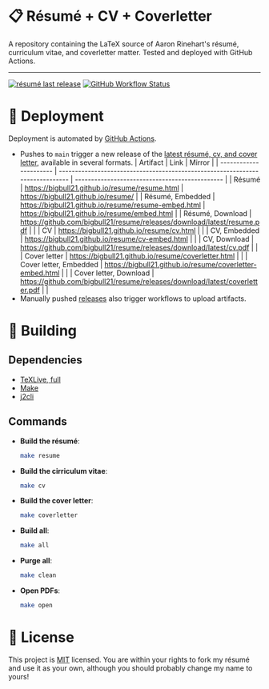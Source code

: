 # 📋 Résumé + CV + Coverletter
A repository containing the LaTeX source of Aaron Rinehart's résumé, curriculum vitae, and coverletter matter. Tested and deployed with GitHub Actions.

---
[![résumé last release](https://img.shields.io/github/release-date/bigbull21/resume?logo=github&label=Last%20Release)](https://github.com/bigbull21/resume/releases)
[![GitHub Workflow Status](https://img.shields.io/github/actions/workflow/status/bigbull21/resume/ci.yml?logo=github&label=CI)](https://github.com/bigbull21/resume/actions/workflows/ci.yml)

# 🤖 Deployment
Deployment is automated by [GitHub Actions](https://github.com/bigbull21/resume/actions).
- Pushes to `main` trigger a new release of the [latest résumé, cv, and cover letter](https://github.com/bigbull21/resume/releases/tag/latest), available in several formats.
  | Artifact               | Link                                                                          | Mirror                                         |
  | ---------------------- | ----------------------------------------------------------------------------- | ---------------------------------------------- |
  | Résumé                 | <https://bigbull21.github.io/resume/resume.html>                               | <https://bigbull21.github.io/resume/>           |
  | Résumé, Embedded       | <https://bigbull21.github.io/resume/resume-embed.html>                         | <https://bigbull21.github.io/resume/embed.html> |
  | Résumé, Download       | <https://github.com/bigbull21/resume/releases/download/latest/resume.pdf>      |                                                |
  | CV                     | <https://bigbull21.github.io/resume/cv.html>                                   |                                                |
  | CV, Embedded           | <https://bigbull21.github.io/resume/cv-embed.html>                             |                                                |
  | CV, Download           | <https://github.com/bigbull21/resume/releases/download/latest/cv.pdf>          |                                                |
  | Cover letter           | <https://bigbull21.github.io/resume/coverletter.html>                          |                                                |
  | Cover letter, Embedded | <https://bigbull21.github.io/resume/coverletter-embed.html>                    |                                                |
  | Cover letter, Download | <https://github.com/bigbull21/resume/releases/download/latest/coverletter.pdf> |                                                |
- Manually pushed [releases](https://github.com/bigbull21/resume/releases) also trigger workflows to upload artifacts.

# 🔧 Building
## Dependencies
- [TeXLive, full](https://www.tug.org/texlive/)
- [Make](https://www.gnu.org/software/make/)
- [j2cli](https://github.com/kolypto/j2cli)
## Commands
- **Build the résumé**:
  ```bash
  make resume
  ```
- **Build the cirriculum vitae**:
  ```bash
  make cv
  ```
- **Build the cover letter**:
  ```bash
  make coverletter
  ```
- **Build all**:
  ```bash
  make all
  ```
- **Purge all**:
  ```bash
  make clean
  ```
- **Open PDFs**:
  ```bash
  make open
  ```

# 🔏 License
This project is [MIT](./LICENSE) licensed. You are within your rights to fork my résumé and use it as your own, although you should probably change my name to yours!
